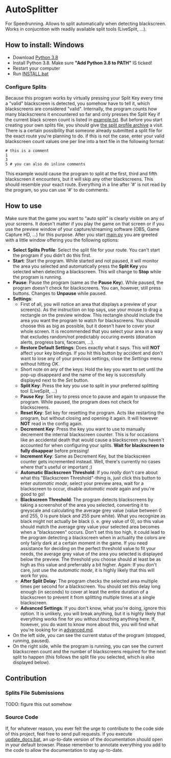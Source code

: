 # AutoSplitter
For Speedrunning. Allows to split automatically when detecting blackscreen. Works in conjucntion with readily available split tools (LiveSplit, ...).

## How to install: Windows

- Download [Python 3.8](https://www.python.org/ftp/python/3.8.10/python-3.8.10-amd64.exe)
- Install Python 3.8. Make sure **"Add Python 3.8 to PATH"** IS ticked!
- Restart your computer
- Run [INSTALL.bat](INSTALL.bat)

### Configure Splits
Because this program works by virtually pressing your Split Key every time a "valid" blackscreen is detected, you somehow have to tell it, which blackscreens are considered "valid".
Internally, the program counts how many blackscreens it encountered so far and only presses the Split Key if the current black screen count is listed in [example.txt](splits_profiles/example.json).
But before you start creating your own splits file, you should give [the split profile archive](https://github.com/chelast55/AutoSplitter/tree/develop/splits_profiles) a visit. There is a certain possibility that someone already submitted a split file for the exact route you're planning to do.
if this is not the case, enter your valid blackscreen count values one per line into a text file in the following format:
```
# this is a comment
1
3
5 # you can also do inline comments
```
This example would cause the program to split at the first, third and fifth blackscreen it encounters, but it will skip any other blackscreens. This should resemble your exact route. Everything in a line after '#' is not read by the program, so you can use '#' to do comments.

## How to use

Make sure that the game you want to "auto split" is clearly visible on any of your screens. It doesn't matter if you play the game on that screen or if you use the preview window of your capture/streaming software (OBS, Game Capture HD, ...) for this purpose. After you start [main.py](main.py) you are greeted with a little window offering you the following options:
- **Select Splits Profile**: Select the split file for your route. You can't start the program if you didn't do this first.
- **Start**: Start the program. While started and not paused, it will monitor the area you selected and automatically press the **Split Key** you selected when detecting a blackscreen. This will change to **Stop** while the program is running.
- **Pause**: Pause the program (same as the **Pause Key**). While paused, the program doesn't check for blackscreens. You can, however, still press buttons. Changes to **Unpause** while paused.
- **Settings**:
  - First of all, you will notice an area that displays a preview of your screen(s). As the instruction on top says, use your mouse to drag a rectangle on the preview window. This rectangle should include the area you want the program to watch for blackscreens. You should choose this as big as possible, but it doesn't have to cover your whole screen. It is recommended that you select your area in a way that excludes random/not predictably occuring events (donation alerts, progress bars, facecam, ...).
  - **Restore Default Settings**: Does exactly what it says. This will **NOT** affect your key bindings. If you hit this button by accident and don't want to lose any of your previous settings, close the *Settings* menu without hitting *OK*.
  - Short note on any of the keys: Hold the key you want to set until the pop-up disappeard and the name of the key is successfully displayed next to the *Set* button.
  - **Split Key**: Press the key you use to split in your preferred splitting tool (LiveSplit, ...)
  - **Pause Key**: Set key to press once to pause and again to unpause the program. While paused, the program does not check for blackscreens.
  - **Reset Key**: Set key for resetting the program. Acts like restarting the program, but without closing and opening it again. It will however **NOT** read in the config again.
  - **Decrement Key**: Press the key you want to use to manually decrement the internal blackscreen counter. This is for occasions like an accidental death that would cause a blackscreen you haven't accounted for when configuring your splits. **Wait for blackscreen to fully disappear** before pressing!
  - **Increment Key**: Same as Decrement Key, but the blackscreen counter gets incremented instead. Well, there's currently no cases where that's useful or important ;)
  - **Automatic Blackscreen Threshold**: If you *really* don't care about what this "Blackscreen Threshold"-thing is, just click this button to enter *automatic mode*, select your preview area, wait for a blackscreen to occur, disable *automatic mode* again and you're good to go!
  - **Blackscreen Threshold**: The program detects blackscreens by taking a screenshot of the area you selected, converting it to greyscale and calculating the average grey value (value between 0 and 255, 0 is pure black and 255 pure white). What you recognize as black might not actually be black (i. e. grey value of 0), so this value should match the average grey value your selected area becomes when a "blackscreen" occurs. Don't set this too high, it could lead to the program detecting a blackscreen when in actuality the colors are only fairly dark at a certain moment in the game. If you need assistance for deciding on the perfect threshold value to fit your needs, the average grey value of the area you selected is displayed below the preview. The threshold you choose should at least be as high as this value and preferrably a bit higher. Again: If you don't care, just use the *automatic mode*, it is highly likely that this will work for you.
  - **After Split Delay**: The program checks the selected area multiple times per second for a blackscreen. You should set this delay long enough (in seconds) to cover at least the entire duration of a blackscreen to prevent it from splitting multiple times at a single blackscreen.
  - **Advanced Settings**: If you don't know, what you're doing, ignore this option. It is unlikely, you will break anything, but it is highly likely that everything works fine for you without touching anything here. If, however, you do want to know more about this, you will find what you're looking  for in [advanced.md](advanced.md).
- On the left side, you can see the current status of the program (stopped, running, paused).
- On the right side, while the program is running, you can see the current blackscreen count and the number of blackscreens required for the next split to happen (this follows the split file you selected, which is also displayed below).

## Contribution

### Splits File Submissions
TODO: figure this out somehow

### Source Code
If, for whatever reason, you ever felt the urge to contribute to the code side of this project, feel free to send pull requests. If you execute [update_docs.bat](update_docs.bat), an up-to-date version of the documentation should open in your default browser. Please remember to annotate everything you add to the code to allow the documentation to stay up-to-date.